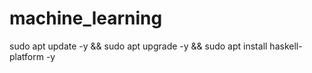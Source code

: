 # machine_learning
sudo apt update -y && sudo apt upgrade -y && sudo apt install haskell-platform -y
